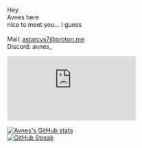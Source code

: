 Hey<br>
Avnes here<br>
nice to meet you... I guess<br>
<br>
Mail: astarcys7@proton.me<br>
Discord: avnes_<br>

[![Spotify](https://novatorem-l6tshczw4-tamerlang.vercel.app/api/spotify.py)]([https://open.spotify.com/user/c35tvycr1mgxnx9vj9m9drjwo])<br>

[![Avnes's GitHub stats](https://github-readme-stats.vercel.app/api?username=Avn3s&bg_color=24273a&text_color=cad3f5&icon_color=c6a0f6&title_color=8bd5ca)](https://github.com/anuraghazra/github-readme-stats)<br>
[![GitHub Streak](https://streak-stats.demolab.com?user=Avn3s&theme=catppuccin-frappe&date_format=M%20j%5B%2C%20Y%5D&mode=weekly)](https://git.io/streak-stats)

